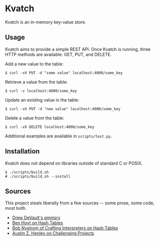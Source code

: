# Kvatch
Kvatch is an in-memory key-value store.


## Usage
Kvatch aims to provide a simple REST API. Once Kvatch is running, three
HTTP methods are available: GET, PUT, and DELETE.

Add a new value to the table:
```
$ curl -vX PUT -d "some value" localhost:4000/some_key
```

Retrieve a value from the table:
```
$ curl -v localhost:4000/some_key
```

Update an existing value in the table:
```
$ curl -vX PUT -d "new value" localhost:4000/some_key
```

Delete a value from the table:
```
$ curl -vX DELETE localhost:4000/some_key
```

Additional examples are available in `scripts/test.py`.


## Installation
Kvatch does not depend on libraries outside of standard C or POSIX.
```
$ ./scripts/build.sh
# ./scripts/build.sh --install
```


## Sources
This project steals liberally from a few sources -- some prose, some
code, most both.

- [Drew DeVault's gmnisrv](https://git.sr.ht/~sircmpwn/gmnisrv)
- [Ben Hoyt on Hash Tables](https://benhoyt.com/writings/hash-table-in-c/)
- [Bob Nystrom of Crafting Interpreters on Hash Tables](http://www.craftinginterpreters.com/hash-tables.html)
- [Austin Z. Henley on Challenging Projects](https://web.eecs.utk.edu/~azh/blog/morechallengingprojects.html)
